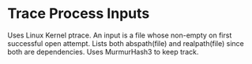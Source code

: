# Trace Process Inputs
Uses Linux Kernel ptrace.
An input is a file whose non-empty on first successful open attempt.
Lists both abspath(file) and realpath(file) since both are dependencies.
Uses MurmurHash3 to keep track.
